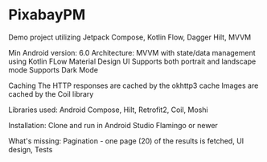# PixabayPM
Demo project utilizing Jetpack Compose,  Kotlin Flow,  Dagger Hilt, MVVM 

Min Android version: 6.0
Architecture: MVVM with state/data management using Kotlin FLow
Material Design UI 
Supports both portrait and landscape mode
Supports Dark Mode

Caching
The HTTP responses are cached by the okhttp3 cache
Images are cached by the Coil library

Libraries used:
Android Compose,
Hilt,
Retrofit2,
Coil, 
Moshi

Installation:
Clone and run in Android Studio Flamingo or newer

What's missing:
Pagination - one page (20) of the results is fetched,
UI design,
Tests
